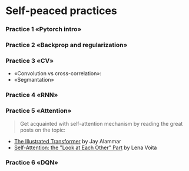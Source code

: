 # Self-peaced practices

### Practice 1 «Pytorch intro»


### Practice 2 «Backprop and regularization»

### Practice 3 «CV»
- «Convolution vs cross-correlation»:
- «Segmantation»

### Practice 4 «RNN»

### Practice 5 «Attention»
> Get acquainted with self-attention mechanism by reading the great posts on the topic:
- [The Illustrated Transformer](https://jalammar.github.io/illustrated-transformer/) by Jay Alammar
- [Self-Attention: the "Look at Each Other" Part](https://lena-voita.github.io/nlp_course/seq2seq_and_attention.html#self_attention) by Lena Voita

### Practice 6 «DQN»
